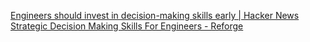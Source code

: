 
[Engineers should invest in decision-making skills early | Hacker News](https://news.ycombinator.com/item?id=29720000)
[Strategic Decision Making Skills For Engineers - Reforge](https://www.reforge.com/blog/technical-decision-making)
